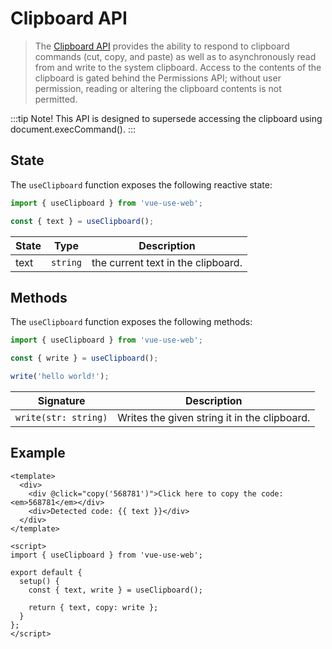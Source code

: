 # Clipboard API

> The [Clipboard API](https://developer.mozilla.org/en-US/docs/Web/API/Clipboard_API) provides the ability to respond to clipboard commands (cut, copy, and paste) as well as to asynchronously read from and write to the system clipboard. Access to the contents of the clipboard is gated behind the Permissions API; without user permission, reading or altering the clipboard contents is not permitted.

:::tip Note!
This API is designed to supersede accessing the clipboard using document.execCommand().
:::

## State

The `useClipboard` function exposes the following reactive state:

```js
import { useClipboard } from 'vue-use-web';

const { text } = useClipboard();
```

| State | Type     | Description                        |
| ----- | -------- | ---------------------------------- |
| text  | `string` | the current text in the clipboard. |

## Methods

The `useClipboard` function exposes the following methods:

```js
import { useClipboard } from 'vue-use-web';

const { write } = useClipboard();

write('hello world!');
```

| Signature            | Description                                  |
| -------------------- | -------------------------------------------- |
| `write(str: string)` | Writes the given string it in the clipboard. |

## Example

```vue
<template>
  <div>
    <div @click="copy('568781')">Click here to copy the code: <em>568781</em></div>
    <div>Detected code: {{ text }}</div>
  </div>
</template>

<script>
import { useClipboard } from 'vue-use-web';

export default {
  setup() {
    const { text, write } = useClipboard();

    return { text, copy: write };
  }
};
</script>
```

